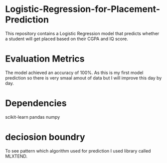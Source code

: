 # Logistic-Regression-for-Placement-Prediction
This repository contains a Logistic Regression model that predicts whether a student will get placed based on their CGPA and IQ score.

# Evaluation Metrics
The model achieved an accuracy of 100%. As this is my first model prediction so there is very smaal amout of data but I will improve this day by day. 

# Dependencies
scikit-learn
pandas
numpy

# deciosion boundry
To see pattern which algorithm used for prediction I used library called MLXTEND.  
